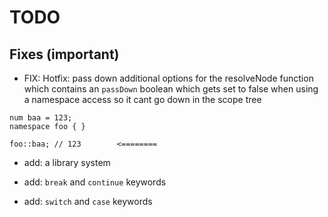 # TODO

## Fixes (important)
* FIX: Hotfix: pass down additional options for the resolveNode function
	which contains an `passDown` boolean which gets set to false when using
	a namespace access so it cant go down in the scope tree
```
num baa = 123;
namespace foo { }

foo::baa; // 123        <========
```

* add: a library system

* add: `break` and `continue` keywords
* add: `switch` and `case` keywords
